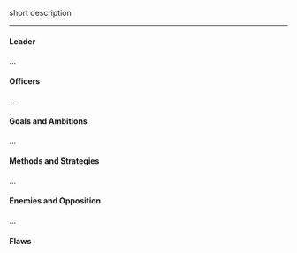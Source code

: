 short description

---
#### Leader

...
#### Officers

...
#### Goals and Ambitions

...
#### Methods and Strategies 

...
#### Enemies and Opposition 

...
#### Flaws
